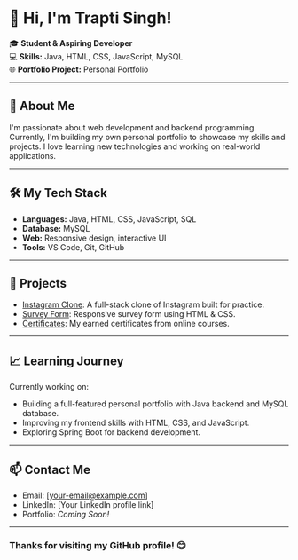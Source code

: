 # 👋 Hi, I'm Trapti Singh!

🎓 **Student & Aspiring Developer**  
💻 **Skills:** Java, HTML, CSS, JavaScript, MySQL  
🌐 **Portfolio Project:** Personal Portfolio

---

## 🚀 About Me
I'm passionate about web development and backend programming. Currently, I'm building my own personal portfolio to showcase my skills and projects. I love learning new technologies and working on real-world applications.

---

## 🛠️ My Tech Stack

- **Languages:** Java, HTML, CSS, JavaScript, SQL
- **Database:** MySQL
- **Web:** Responsive design, interactive UI
- **Tools:** VS Code, Git, GitHub

---

## 📂 Projects

- [Instagram Clone](https://github.com/TraptiSingh7300/Instagram_Clone): A full-stack clone of Instagram built for practice.
- [Survey Form](https://github.com/TraptiSingh7300/freecodecamp_survey_form): Responsive survey form using HTML & CSS.
- [Certificates](https://github.com/TraptiSingh7300/certificates): My earned certificates from online courses.

---

## 📈 Learning Journey

Currently working on:
- Building a full-featured personal portfolio with Java backend and MySQL database.
- Improving my frontend skills with HTML, CSS, and JavaScript.
- Exploring Spring Boot for backend development.

---

## 📫 Contact Me

- Email: [your-email@example.com]
- LinkedIn: [Your LinkedIn profile link]
- Portfolio: *Coming Soon!*

---

### Thanks for visiting my GitHub profile! 😊

